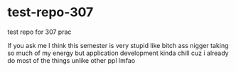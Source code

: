 # test-repo-307
test repo for 307 prac

If you ask me I think this semester is very stupid like bitch ass nigger taking so much of my energy but application development kinda chill cuz i already do most of the things unlike other ppl lmfao
